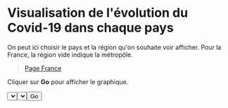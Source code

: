 # Visualisation de l'évolution du Covid-19 dans chaque pays

On peut ici choisir le pays et la région qu'on souhaite voir afficher. Pour la France, la région vide indique la métropôle. 

> [Page France](index)

Cliquer sur **Go** pour afficher le graphique.

<select id="pays"></select><select id="region"></select><button id="go">Go</button>
<div id = "graph"></div>
<script src="d3.min.js"></script>
<script src="dessin.js"></script>
<script src="script_mondial.js"></script>

